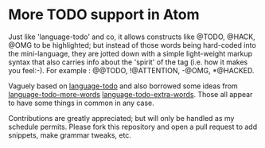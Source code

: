 # More TODO support in Atom

 Just like 'language-todo' and co, it allows constructs like @TODO, @HACK, @OMG to be highlighted; but instead of those words being hard-coded into the mini-language, they are jotted down with a simple light-weight markup syntax that also carries info about the 'spirit'
 of the tag (i.e. how it makes you feel:-). For example : @@TODO, !@ATTENTION, -@OMG, *@HACKED.

Vaguely based on [language-todo] and also borrowed some ideas from [language-todo-more-words] [language-todo-extra-words]. Those all appear to have some things in common in any case.

Contributions are greatly appreciated; but will only be handled as my schedule permits.
Please fork this repository and open a pull request to add snippets, make grammar tweaks, etc.

[language-todo]: <https://github.com/atom/language-todo>
[language-todo-more-words]: <https://github.com/jameelmoses/atom-language-todo-more-words>
[language-todo-extra-words]: <https://github.com/dkiyatkin/atom-language-todo-extra-words>
